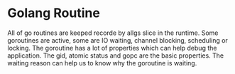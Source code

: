 # Golang Routine

All of go routines are keeped recorde by allgs slice in the runtime. Some goroutines are active, some are IO waiting, channel blocking, scheduling or locking. The goroutine has a lot of properties which can help debug the application. The gid, atomic status and gopc are the basic properties. The waiting reason can help us to know why the goroutine is waiting. 